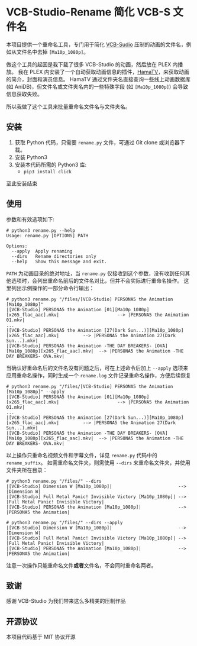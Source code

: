 # VCB-Studio-Rename 简化 VCB-S 文件名

本项目提供一个重命名工具，专门用于简化 [VCB-Sudio](https://vcb-s.com) 压制的动画的文件名，例如从文件名中去掉 `[Ma10p_1080p]`。

做这个工具的起因是我下载了很多 VCB-Studio 的动画，然后放在 PLEX 内播放。
我在 PLEX 内安装了一个自动获取动画信息的插件，[HamaTV](https://github.com/ZeroQI/Hama.bundle)，来获取动画的简介，封面和演员信息。
HamaTV 通过文件夹名直接查询一些线上动画数据库 (如 AniDB)，但文件名或文件夹名内的一些特殊字段 (如 `[Ma10p_1080p]`) 会导致信息获取失败。

所以我做了这个工具来批量重命名文件名与文件夹名。

## 安装

1. 获取 Python 代码，只需要 `rename.py` 文件，可通过 Git clone 或浏览器下载。
2. 安装 Python3
3. 安装本代码所需的 Python3 库:
   - `pip3 install click`

至此安装结束

## 使用

参数和有效选项如下:

```shell
# python3 rename.py --help
Usage: rename.py [OPTIONS] PATH

Options:
  --apply  Apply renaming
  --dirs   Rename directories only
  --help   Show this message and exit.
```

`PATH` 为动画目录的绝对地址，当 `rename.py` 仅接收到这个参数，没有收到任何其他选项时，会列出重命名前后的文件名对比，但并不会实际进行重命名操作。
这里列出示例操作的一部分命令行输出：

```shell
# python3 rename.py "/files/[VCB-Studio] PERSONA5 the Animation [Ma10p_1080p]"
|[VCB-Studio] PERSONA5 the Animation [01][Ma10p_1080p][x265_flac_aac].mkv|	                    --> |PERSONA5 the Animation 01.mkv|
...
|[VCB-Studio] PERSONA5 the Animation [27(Dark Sun...)][Ma10p_1080p][x265_flac_aac].mkv|	        --> |PERSONA5 the Animation 27(Dark Sun...).mkv|
|[VCB-Studio] PERSONA5 the Animation -THE DAY BREAKERS- [OVA][Ma10p_1080p][x265_flac_aac].mkv|	--> |PERSONA5 the Animation -THE DAY BREAKERS- OVA.mkv|

```

当确认好重命名后的文件名没有问题之后，可在上述命令后加上 `--apply` 选项来应用重命名操作，同时生成一个 `rename.log` 文件记录重命名操作，方便后续恢复

```shell
# python3 rename.py "/files/[VCB-Studio] PERSONA5 the Animation [Ma10p_1080p]" --apply
|[VCB-Studio] PERSONA5 the Animation [01][Ma10p_1080p][x265_flac_aac].mkv|	                    --> |PERSONA5 the Animation 01.mkv|
...
|[VCB-Studio] PERSONA5 the Animation [27(Dark Sun...)][Ma10p_1080p][x265_flac_aac].mkv|	        --> |PERSONA5 the Animation 27(Dark Sun...).mkv|
|[VCB-Studio] PERSONA5 the Animation -THE DAY BREAKERS- [OVA][Ma10p_1080p][x265_flac_aac].mkv|	--> |PERSONA5 the Animation -THE DAY BREAKERS- OVA.mkv|
```

以上操作只重命名视频文件和字幕文件，详见 `rename.py` 代码中的 `rename_suffix`。
如需重命名文件夹，则需使用 `--dirs` 来重命名文件夹，并使用文件夹所在目录：

```shell
# python3 rename.py "/files/" --dirs
|[VCB-Studio] Dimension W [Ma10p_1080p]|                         --> |Dimension W|
|[VCB-Studio] Full Metal Panic! Invisible Victory [Ma10p_1080p]| --> |Full Metal Panic! Invisible Victory|
|[VCB-Studio] PERSONA5 the Animation [Ma10p_1080p]|              --> |PERSONA5 the Animation|

# python3 rename.py "/files/" --dirs --apply
|[VCB-Studio] Dimension W [Ma10p_1080p]|                         --> |Dimension W|
|[VCB-Studio] Full Metal Panic! Invisible Victory [Ma10p_1080p]| --> |Full Metal Panic! Invisible Victory|
|[VCB-Studio] PERSONA5 the Animation [Ma10p_1080p]|              --> |PERSONA5 the Animation|
```

注意一次操作只能重命名文件**或者**文件名，不会同时重命名两者。

## 致谢

感谢 VCB-Studio 为我们带来这么多精美的压制作品

## 开源协议

本项目代码基于 MIT 协议开源
